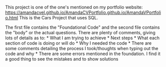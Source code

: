 This project is one of the one's mentioned on my portfolio website: https://amandacvel.github.io/AmandaCVPortfolio.github.io/AmandaVPortfolio.html
This is the Cars Project that uses SQL.

The first file contains the "Foundational Code" and the second file contains the "body" or the actual questions. 
There are plenty of comments, giving lots of details as to:
    * What I am trying to achieve
    * Next steps
    * What each section of code is doing or will do
    * Why I needed the code
    * There are some comments detailing the process I took/thoughts when typing out the code and why
    * There are some errors mentioned in the foundation. I find it a good thing to see the mistakes and to show solutions
